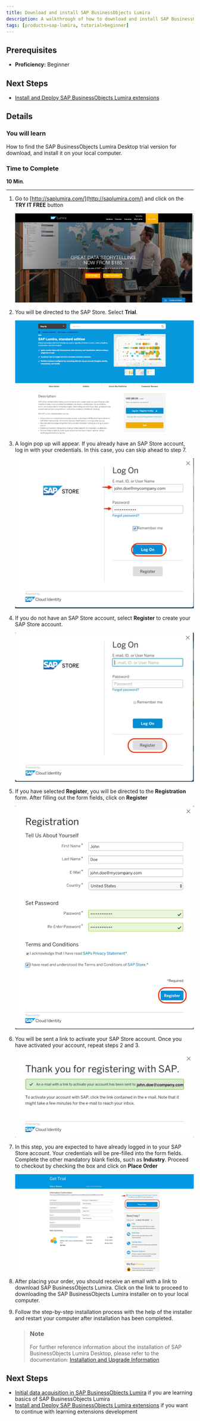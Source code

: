 ```yaml
---
title: Download and install SAP BusinessObjects Lumira
description: A walkthrough of how to download and install SAP BusinessObjects Lumira
tags: [products>sap-lumira, tutorial>beginner]
---
```

## Prerequisites  
 - **Proficiency:** Beginner

## Next Steps
 - [Install and Deploy SAP BusinessObjects Lumira extensions](http://go.sap.com/developer/tutorials/lumira-extensions-intro.html)

## Details
### You will learn  
How to find the SAP BusinessObjects Lumira Desktop trial version for download, and install it on your local computer.

### Time to Complete
**10 Min**.

---

1. Go to [http://saplumira.com/](http://saplumira.com/) and click on the **TRY IT FREE** button

    ![Try Lumira for free](https://raw.githubusercontent.com/SAPDocuments/Tutorials/master/tutorials/lumira-install/lumira1-1.png)

2. You will be directed to the SAP Store. Select **Trial**.

    ![Lumira Trial](https://raw.githubusercontent.com/SAPDocuments/Tutorials/master/tutorials/lumira-install/lumira1-2.png)

3. A login pop up will appear. If you already have an SAP Store account, log in with your credentials. In this case, you can skip ahead to step 7.

    ![Lumira Trial](https://raw.githubusercontent.com/SAPDocuments/Tutorials/master/tutorials/lumira-install/lumira1-3.png)

4.	If you do not have an SAP Store account, select **Register** to create your SAP Store account.

    ![Lumira Trial](https://raw.githubusercontent.com/SAPDocuments/Tutorials/master/tutorials/lumira-install/lumira1-4.png)

5.	If you have selected **Register**, you will be directed to the **Registration** form. After filling out the form fields, click on **Register**

    ![Lumira Trial](https://raw.githubusercontent.com/SAPDocuments/Tutorials/master/tutorials/lumira-install/lumira1-5.png)

6.	You will be sent a link to activate your SAP Store account. Once you have activated your account, repeat steps 2 and 3.

    ![Lumira Trial](https://raw.githubusercontent.com/SAPDocuments/Tutorials/master/tutorials/lumira-install/lumira1-6.png)

7. In this step, you are expected to have already logged in to your SAP Store account. Your credentials will be pre-filled into the form fields. Complete the other mandatory blank fields, such as **Industry**. Proceed to checkout by checking the box and click on **Place Order**

    ![Lumira place order](https://raw.githubusercontent.com/SAPDocuments/Tutorials/master/tutorials/lumira-install/lumira1-7.png)

8. After placing your order, you should receive an email with a link to download SAP BusinessObjects Lumira. Click on the link to proceed to downloading the SAP BusinessObjects Lumira installer on to your local computer.

9. Follow the step-by-step installation process with the help of the installer and restart your computer after installation has been completed.

    > ### Note
    > For further reference information about the installation of SAP BusinessObjects Lumira Desktop, please refer to the documentation: [Installation and Upgrade Information](http://help.sap.com/lumira#section3)

## Next Steps
 - [Initial data acquisition in SAP BusinessObjects Lumira](http://go.sap.com/developer/tutorials/lumira-initial-data-acquisition.html) if you are learning basics of SAP BusinessObjects Lumira
 - [Install and Deploy SAP BusinessObjects Lumira extensions](http://go.sap.com/developer/tutorials/lumira-extensions-intro.html) if you want to continue with learning extensions development
